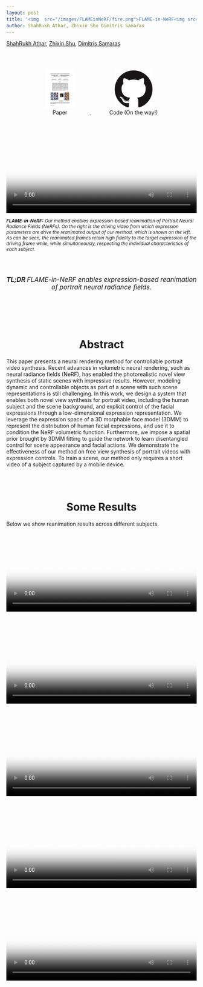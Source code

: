 ```yaml
---
layout: post
title: '<img  src="/images/FLAMEinNeRF/fire.png">FLAME-in-NeRF<img src="/images/FLAMEinNeRF/fire.png">: Neural control of Radiance Fields for Free View Face Animation'
author: ShahRukh Athar, Zhixin Shu Dimitris Samaras
---
```

<!--h1 align="left"><img height="20" width="16" src="/images/FLAMEinNeRF/fire.png">FLAME-in-NeRF<img height="20" width="16" src="/images/FLAMEinNeRF/fire.png">: Neural control of Radiance Fields for Free View Face Animation</h1-->
<p>
<a href="http://shahrukhathar.github.io/about/" target="_blank">ShahRukh Athar</a>,
<a href="https://zhixinshu.github.io/" target="_blank">Zhixin Shu</a>, 
<a href="https://www3.cs.stonybrook.edu/~samaras/" target="_blank">Dimitris Samaras</a>
</p>
<br>
<br>
<div align="center">
  <a href="https://arxiv.org/abs/2012.07999">
    <figure style="display:inline-block;">
      <img height="100" width="78" src="/images/FLAMEinNeRF/paper-thumb.png">
      <figcaption>Paper</figcaption>
  </figure>
  </a>
  &nbsp;
  <a href="http://shahrukhathar.github.io/2021/08/12/FLAMEinNeRF.html">
    <figure style="display:inline-block;">
      <img height="100" width="100" src="/images/github.png">
      <figcaption>Code (On the way!)</figcaption>
    </figure>
  </a>
</div>
<br>
<br>
<div class="embed-container" style="position:relative;padding-bottom:41.56%;">
<video  style="width:100%;height:100%;position:absolute;left:0px;top:0px;" src="/videos/FLAMEinNeRF/Subj4_Drive.mp4" poster="/videos/FLAMEinNeRF/Subj4_thumb.png" controls>
  This is fallback content to display for user agents that do not support the video tag.
</video>
</div>
<p style="font-size:12px"><i><b>FLAME-in-NeRF:</b>  Our method enables expression-based reanimation of Portrait Neural Radiance Fields (NeRFs). On the right is the driving video from which expression parameters are drive the reanimated output of our method, which is shown on the left. As can be seen, the reanimated frames retain high fidelity to the target expression of the driving frame while, while simultaneously, respecting the individual characteristics of each subject.</i></p>

<br>
<div align="center">
  <br>
  <p style="font-size:17px"><i><b>TL;DR </b> FLAME-in-NeRF enables expression-based reanimation of portrait neural radiance fields.</i></p>
  <br>
  <br>
</div>

<br>
<div align="center">
<br>
<h1 style="text-align: center">Abstract</h1>
</div>

This paper presents a neural rendering method for controllable portrait video synthesis.
Recent advances in volumetric neural rendering, such as neural radiance fields (NeRF), has enabled the photorealistic novel view synthesis of static scenes with impressive results. However, modeling dynamic and controllable objects as part of a scene with such scene representations is still challenging. 
In this work, we design a system that enables both novel view synthesis for portrait video, including the human subject and the scene background, and explicit control of the facial expressions through a low-dimensional expression representation.
We leverage the expression space of a 3D morphable face model (3DMM) to represent the distribution of human facial expressions, and use it to condition the NeRF volumetric function.
Furthermore, we impose a spatial prior brought by 3DMM fitting to guide the network to learn disentangled control for  scene appearance and  facial actions.
We demonstrate the effectiveness of our method on free view synthesis of portrait videos with expression controls. To train a scene, our method only requires a short video of a subject captured by a mobile device.

<br>
<div align="center">
<br>
<h1 style="text-align: center">Some Results</h1>
</div>

Below we show reanimation results across different subjects.

<div class="embed-container" style="position:relative;padding-bottom:41.56%;">
<video  style="width:100%;height:100%;position:absolute;left:0px;top:0px;" src="/videos/FLAMEinNeRF/Subj1_Drive.mp4" poster="/videos/FLAMEinNeRF/Subj1_thumb.png" controls>
  This is fallback content to display for user agents that do not support the video tag.
</video>
</div>
<br>
<br>
<div class="embed-container" style="position:relative;padding-bottom:41.56%;">
<video  style="width:100%;height:100%;position:absolute;left:0px;top:0px;" src="/videos/FLAMEinNeRF/Subj2_Drive.mp4" poster="/videos/FLAMEinNeRF/Subj2_thumb.png" controls>
  This is fallback content to display for user agents that do not support the video tag.
</video>
</div>
<br>
<br>
<div class="embed-container" style="position:relative;padding-bottom:41.56%;">
<video  style="width:100%;height:100%;position:absolute;left:0px;top:0px;" src="/videos/FLAMEinNeRF/Subj3_Drive.mp4" poster="/videos/FLAMEinNeRF/Subj3_thumb.png" controls>
  This is fallback content to display for user agents that do not support the video tag.
</video>
</div>
<br>
<br>
<div class="embed-container" style="position:relative;padding-bottom:41.56%;">
<video  style="width:100%;height:100%;position:absolute;left:0px;top:0px;" src="/videos/FLAMEinNeRF/Subj2_Drive_2.mp4" poster="/videos/FLAMEinNeRF/Subj2_Drive2_thumb.png" controls>
  This is fallback content to display for user agents that do not support the video tag.
</video>
</div>
<br>
<br>
<div class="embed-container" style="position:relative;padding-bottom:41.56%;">
<video  style="width:100%;height:100%;position:absolute;left:0px;top:0px;" src="/videos/FLAMEinNeRF/Subj4_Drive_2.mp4" poster="/videos/FLAMEinNeRF/Subj4__Drive2_thumb.png" controls>
  This is fallback content to display for user agents that do not support the video tag.
</video>
</div>
<br>
<div align="center">
<br>
